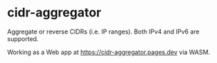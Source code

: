 # cidr-aggregator
Aggregate or reverse CIDRs (i.e. IP ranges). Both IPv4 and IPv6 are supported.

Working as a Web app at https://cidr-aggregator.pages.dev via WASM.

